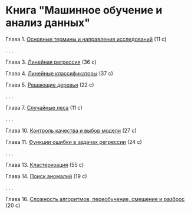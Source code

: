 # Книга "Машинное обучение и анализ данных"

Глава 1. [Основные термины и направления исследований](book_011_intro_202309.pdf) (11 c)

. . .

Глава 3. [Линейная регрессия](book_043_linreg_202305.pdf) (36 c)

Глава 4. [Линейные классификаторы](book_023_linclass_202308.pdf) (37 с)

Глава 5. [Решающие деревья](book_044_trees_202305.pdf) (22 с)

. . .

Глава 7. [Случайные леса](book_031_rf_202403.pdf) (11 с)

. . .

Глава 10. [Контроль качества и выбор модели](book_053_control_202309.pdf) (27 с)

Глава 11. [Функции ошибки в задачах регрессии](book_071_regressionerrors_202306.pdf) (24 с)

. . .

Глава 13. [Кластеризация](book_081_cluster_202401.pdf) (55 c)

Глава 14. [Поиск аномалий](book_047_anomaly_06.pdf) (19 с)

. . .

Глава 16. [Сложность алгоритмов, переобучение, смещение и разброс](book_048_bias_variance_202305.pdf) (20 c)
